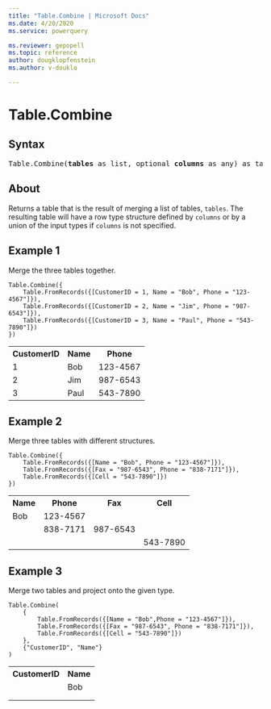 ```yaml
---
title: "Table.Combine | Microsoft Docs"
ms.date: 4/20/2020
ms.service: powerquery

ms.reviewer: gepopell
ms.topic: reference
author: dougklopfenstein
ms.author: v-douklo

---
```

# Table.Combine

## Syntax

<pre>
Table.Combine(<b>tables</b> as list, optional <b>columns</b> as any) as table
</pre>

## About
Returns a table that is the result of merging a list of tables, `tables`. The resulting table will have a row type structure defined by `columns` or by a union of the input types if `columns` is not specified.

## Example 1
Merge the three tables together.

```powerquery-m
Table.Combine({ 
    Table.FromRecords({[CustomerID = 1, Name = "Bob", Phone = "123-4567"]}), 
    Table.FromRecords({[CustomerID = 2, Name = "Jim", Phone = "987-6543"]}), 
    Table.FromRecords({[CustomerID = 3, Name = "Paul", Phone = "543-7890"]}) 
})
```

<table> <tr> <th>CustomerID</th> <th>Name</th> <th>Phone</th> </tr> <tr> <td>1</td> <td>Bob</td> <td>123-4567</td> </tr> <tr> <td>2</td> <td>Jim</td> <td>987-6543</td> </tr> <tr> <td>3</td> <td>Paul</td> <td>543-7890</td> </tr> </table>

## Example 2
Merge three tables with different structures.

```powerquery-m
Table.Combine({ 
    Table.FromRecords({[Name = "Bob", Phone = "123-4567"]}), 
    Table.FromRecords({[Fax = "987-6543", Phone = "838-7171"]}), 
    Table.FromRecords({[Cell = "543-7890"]}) 
})
```

<table> <tr> <th>Name</th> <th>Phone</th> <th>Fax</th> <th>Cell</th> </tr> <tr> <td>Bob</td> <td>123-4567</td> <td></td> <td></td> </tr> <tr> <td></td> <td>838-7171</td> <td>987-6543</td> <td></td> </tr> <tr> <td></td> <td></td> <td></td> <td>543-7890</td> </tr> </table>

## Example 3
Merge two tables and project onto the given type.

```powerquery-m
Table.Combine( 
    { 
        Table.FromRecords({[Name = "Bob",Phone = "123-4567"]}), 
        Table.FromRecords({[Fax = "987-6543", Phone = "838-7171"]}), 
        Table.FromRecords({[Cell = "543-7890"]}) 
    }, 
    {"CustomerID", "Name"} 
)
```

<table> <tr> <th>CustomerID</th> <th>Name</th> </tr> <tr> <td></td> <td>Bob</td> </tr> <tr> <td></td> <td></td> </tr> <tr> <td></td> <td></td> </tr> </table>
  
